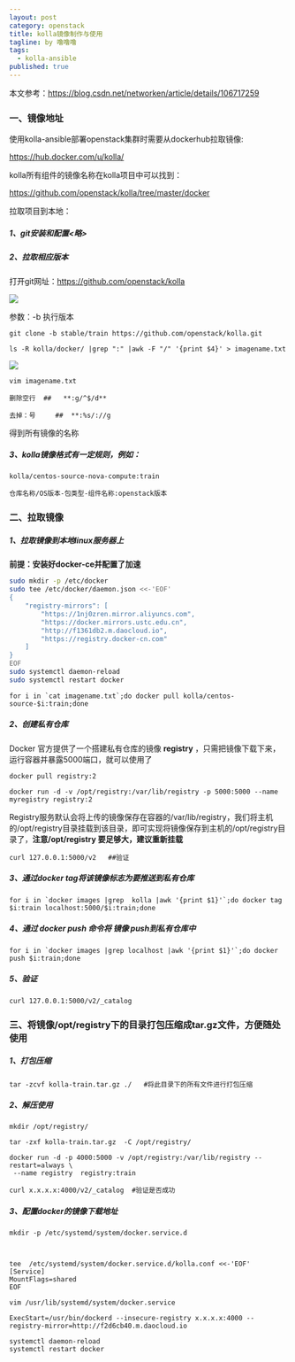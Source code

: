 ```yaml
---
layout: post
category: openstack
title: kolla镜像制作与使用
tagline: by 噜噜噜
tags: 
  - kolla-ansible
published: true
---
```


<!--more-->

本文参考：https://blog.csdn.net/networken/article/details/106717259

### 一、镜像地址

使用kolla-ansible部署openstack集群时需要从dockerhub拉取镜像:

https://hub.docker.com/u/kolla/

kolla所有组件的镜像名称在kolla项目中可以找到：

https://github.com/openstack/kolla/tree/master/docker

拉取项目到本地：

##### 1、git安装和配置<略>

##### 2、拉取相应版本

打开git网址：https://github.com/openstack/kolla

![](https://i.loli.net/2020/08/25/IYcBQTh5ykPlnXq.png)

参数：-b 执行版本

```
git clone -b stable/train https://github.com/openstack/kolla.git
```

```
ls -R kolla/docker/ |grep ":" |awk -F "/" '{print $4}' > imagename.txt   
```

![](https://i.loli.net/2020/08/25/C32kMpt8bFr7Xzf.png)

```
vim imagename.txt 

删除空行  ##   **:g/^$/d**

去掉：号     ##  **:%s/://g
```

得到所有镜像的名称

##### 3、kolla镜像格式有一定规则，例如：

```
kolla/centos-source-nova-compute:train

仓库名称/OS版本-包类型-组件名称:openstack版本
```



### 二、拉取镜像

##### 1、拉取镜像到本地linux服务器上

**前提：安装好docker-ce并配置了加速**

```bash
sudo mkdir -p /etc/docker
sudo tee /etc/docker/daemon.json <<-'EOF'
{
    "registry-mirrors": [
        "https://1nj0zren.mirror.aliyuncs.com",
        "https://docker.mirrors.ustc.edu.cn",
        "http://f1361db2.m.daocloud.io",
        "https://registry.docker-cn.com"
    ]
}
EOF
sudo systemctl daemon-reload
sudo systemctl restart docker
```

```
for i in `cat imagename.txt`;do docker pull kolla/centos-source-$i:train;done
```



##### 2、创建私有仓库

Docker 官方提供了一个搭建私有仓库的镜像 **registry** ，只需把镜像下载下来，运行容器并暴露5000端口，就可以使用了

```
docker pull registry:2

docker run -d -v /opt/registry:/var/lib/registry -p 5000:5000 --name myregistry registry:2
```

Registry服务默认会将上传的镜像保存在容器的/var/lib/registry，我们将主机的/opt/registry目录挂载到该目录，即可实现将镜像保存到主机的/opt/registry目录了，**注意/opt/registry 要足够大，建议重新挂载**

```
curl 127.0.0.1:5000/v2   ##验证
```

##### 3、通过docker tag将该镜像标志为要推送到私有仓库

```
for i in `docker images |grep  kolla |awk '{print $1}'`;do docker tag $i:train localhost:5000/$i:train;done
```



##### 4、通过 docker push 命令将 镜像 push到私有仓库中

```
for i in `docker images |grep localhost |awk '{print $1}'`;do docker push $i:train;done
```

##### 5、验证

```
curl 127.0.0.1:5000/v2/_catalog
```



### 三、将镜像/opt/registry下的目录打包压缩成tar.gz文件，方便随处使用

##### 1、打包压缩

```
tar -zcvf kolla-train.tar.gz ./   #将此目录下的所有文件进行打包压缩
```

##### 2、解压使用

```
mkdir /opt/registry/

tar -zxf kolla-train.tar.gz  -C /opt/registry/

docker run -d -p 4000:5000 -v /opt/registry:/var/lib/registry --restart=always \
 --name registry  registry:train

curl x.x.x.x:4000/v2/_catalog  #验证是否成功
```

##### 3、配置docker的镜像下载地址

```
mkdir -p /etc/systemd/system/docker.service.d

 

tee  /etc/systemd/system/docker.service.d/kolla.conf <<-'EOF'
[Service]
MountFlags=shared
EOF

vim /usr/lib/systemd/system/docker.service

ExecStart=/usr/bin/dockerd --insecure-registry x.x.x.x:4000 --registry-mirror=http://f2d6cb40.m.daocloud.io

systemctl daemon-reload
systemctl restart docker
```

